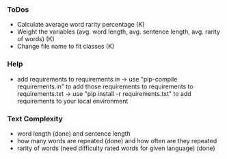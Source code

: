 ### ToDos
- Calculate average word rarity percentage (K)
- Weight the variables (avg. word length, avg. sentence length, avg. rarity of words) (K)
- Change file name to fit classes (K)


### Help
- add requirements to requirements.in -> use "pip-compile requirements.in" to add
  those requirements to requirements to requirements.txt -> use "pip install -r requirements.txt" to add requirements to your local environment


### Text Complexity

- word length (done) and sentence length
- how many words are repeated (done) and how often are they repeated
- rarity of words (need difficulty rated words for given language) (done)
